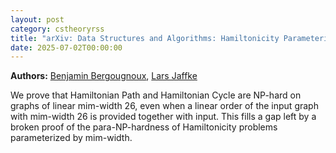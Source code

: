```yaml
---
layout: post
category: cstheoryrss
title: "arXiv: Data Structures and Algorithms: Hamiltonicity Parameterized by Mim-Width is (Indeed) Para-NP-Hard"
date: 2025-07-02T00:00:00
---
```


**Authors:** [Benjamin Bergougnoux](https://dblp.uni-trier.de/search?q=Benjamin+Bergougnoux), [Lars Jaffke](https://dblp.uni-trier.de/search?q=Lars+Jaffke)

We prove that Hamiltonian Path and Hamiltonian Cycle are NP-hard on graphs of
linear mim-width 26, even when a linear order of the input graph with mim-width
26 is provided together with input. This fills a gap left by a broken proof of
the para-NP-hardness of Hamiltonicity problems parameterized by mim-width.